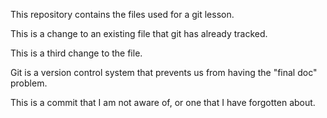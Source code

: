 This repository contains the files used for a git lesson.

This is a change to an existing file that git has already tracked.

This is a third change to the file.

Git is a version control system that prevents us from having the "final doc" problem.

This is a commit that I am not aware of, or one that I have forgotten about. 
